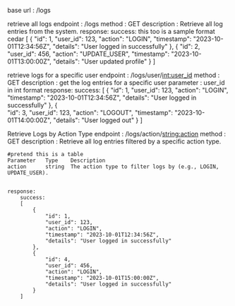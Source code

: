 base url : /logs



retrieve all logs
    endpoint : /logs
    method : GET
    description : Retrieve all log entries from the system.
    response:
        success: this too is a sample format cedar
        [
            {
                "id": 1,
                "user_id": 123,
                "action": "LOGIN",
                "timestamp": "2023-10-01T12:34:56Z",
                "details": "User logged in successfully"
            },
            {
                "id": 2,
                "user_id": 456,
                "action": "UPDATE_USER",
                "timestamp": "2023-10-01T13:00:00Z",
                "details": "User updated profile"
            }
        ]
    
retrieve logs for a specific user
    endpoint : /logs/user/<int:user_id>
    method : GET
    description : get the log entries for a specific user
    parameter : user_id in int format
    response:
        success:
        [
            {
                "id": 1,
                "user_id": 123,
                "action": "LOGIN",
                "timestamp": "2023-10-01T12:34:56Z",
                "details": "User logged in successfully"
            },
            {   
                "id": 3,
                "user_id": 123,
                "action": "LOGOUT",
                "timestamp": "2023-10-01T14:00:00Z",
                "details": "User logged out"
            }
        ]

Retrieve Logs by Action Type
    endpoint : /logs/action/<string:action>
    method : GET
    description : Retrieve all log entries filtered by a specific action type.

    #pretend this is a table
    Parameter	Type	Description
    action	    string	The action type to filter logs by (e.g., LOGIN, UPDATE_USER).


    response:
        success:
        [
            {
                "id": 1,
                "user_id": 123,
                "action": "LOGIN",
                "timestamp": "2023-10-01T12:34:56Z",
                "details": "User logged in successfully"
            },
            {
                "id": 4,
                "user_id": 456,
                "action": "LOGIN",
                "timestamp": "2023-10-01T15:00:00Z",
                "details": "User logged in successfully"
            }
        ]
